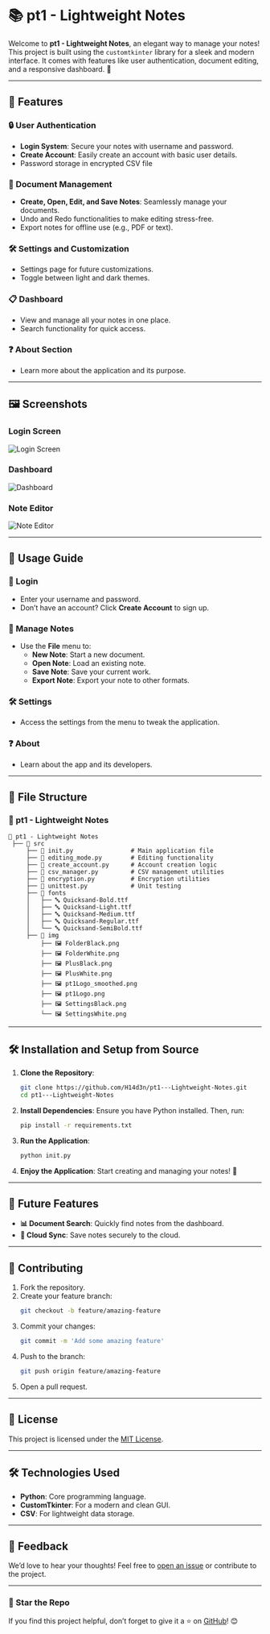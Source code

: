# 📚 pt1 - Lightweight Notes

Welcome to **pt1 - Lightweight Notes**, an elegant way to manage your notes! This project is built using the `customtkinter` library for a sleek and modern interface. It comes with features like user authentication, document editing, and a responsive dashboard. 🎉

---

## 🌟 Features

### 🔒 User Authentication
- **Login System**: Secure your notes with username and password.
- **Create Account**: Easily create an account with basic user details.
- Password storage in encrypted CSV file

### 📝 Document Management
- **Create, Open, Edit, and Save Notes**: Seamlessly manage your documents.
- Undo and Redo functionalities to make editing stress-free.
- Export notes for offline use (e.g., PDF or text).

### 🛠️ Settings and Customization
- Settings page for future customizations.
- Toggle between light and dark themes.

### 📋 Dashboard
- View and manage all your notes in one place.
- Search functionality for quick access.

### ❓ About Section
- Learn more about the application and its purpose.

---

## 🖼️ Screenshots

### Login Screen
![Login Screen](https://via.placeholder.com/800x400?text=Login+Screen)

### Dashboard
![Dashboard](https://via.placeholder.com/800x400?text=Dashboard)

### Note Editor
![Note Editor](https://via.placeholder.com/800x400?text=Note+Editor)

---

## 🚀 Usage Guide

### 🔐 Login
- Enter your username and password.
- Don’t have an account? Click **Create Account** to sign up.

### 📄 Manage Notes
- Use the **File** menu to:
  - **New Note**: Start a new document.
  - **Open Note**: Load an existing note.
  - **Save Note**: Save your current work.
  - **Export Note**: Export your note to other formats.

### 🛠️ Settings
- Access the settings from the menu to tweak the application.

### ❓ About
- Learn about the app and its developers.

---

## 🧩 File Structure

### 📂 pt1 - Lightweight Notes

```
📁 pt1 - Lightweight Notes
 ├── 📁 src
     ├── 📄 init.py                # Main application file
     ├── 📄 editing_mode.py        # Editing functionality
     ├── 📄 create_account.py      # Account creation logic
     ├── 📄 csv_manager.py         # CSV management utilities
     ├── 📄 encryption.py          # Encryption utilities
     ├── 📄 unittest.py            # Unit testing
     ├── 📁 fonts
     │   ├── 🔤 Quicksand-Bold.ttf
     │   ├── 🔤 Quicksand-Light.ttf
     │   ├── 🔤 Quicksand-Medium.ttf
     │   ├── 🔤 Quicksand-Regular.ttf
     │   └── 🔤 Quicksand-SemiBold.ttf
     ├── 📁 img
         ├── 🖼️ FolderBlack.png
         ├── 🖼️ FolderWhite.png
         ├── 🖼️ PlusBlack.png
         ├── 🖼️ PlusWhite.png
         ├── 🖼️ pt1Logo_smoothed.png
         ├── 🖼️ pt1Logo.png
         ├── 🖼️ SettingsBlack.png
         └── 🖼️ SettingsWhite.png
```

---

## 🛠️ Installation and Setup from Source

1. **Clone the Repository**:
   ```bash
   git clone https://github.com/H14d3n/pt1---Lightweight-Notes.git
   cd pt1---Lightweight-Notes
   ```

2. **Install Dependencies**:
   Ensure you have Python installed. Then, run:
   ```bash
   pip install -r requirements.txt
   ```

3. **Run the Application**:
   ```bash
   python init.py
   ```

4. **Enjoy the Application**:
   Start creating and managing your notes! 🎉

---

## 🔮 Future Features

- **📊 Document Search**: Quickly find notes from the dashboard.
- **🔗 Cloud Sync**: Save notes securely to the cloud.
  
---

## 🤝 Contributing

1. Fork the repository.
2. Create your feature branch:
   ```bash
   git checkout -b feature/amazing-feature
   ```
3. Commit your changes:
   ```bash
   git commit -m 'Add some amazing feature'
   ```
4. Push to the branch:
   ```bash
   git push origin feature/amazing-feature
   ```
5. Open a pull request.

---

## 📄 License

This project is licensed under the [MIT License](LICENSE).

---

## 🛠️ Technologies Used

- **Python**: Core programming language.
- **CustomTkinter**: For a modern and clean GUI.
- **CSV**: For lightweight data storage.

---

## 💬 Feedback

We’d love to hear your thoughts! Feel free to [open an issue](https://github.com/H14d3n/pt1---Lightweight-Notes/issues) or contribute to the project.

---

### 🌟 Star the Repo
If you find this project helpful, don’t forget to give it a ⭐ on [GitHub](https://github.com/H14d3n/pt1---Lightweight-Notes)! 😊


